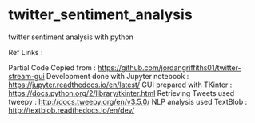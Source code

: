 # twitter_sentiment_analysis
twitter sentiment analysis with python

Ref Links :

Partial Code Copied from : https://github.com/jordangriffiths01/twitter-stream-gui
Development done with Jupyter notebook : https://jupyter.readthedocs.io/en/latest/
GUI prepared with TKinter : https://docs.python.org/2/library/tkinter.html
Retrieving Tweets used tweepy : http://docs.tweepy.org/en/v3.5.0/
NLP analysis used TextBlob : http://textblob.readthedocs.io/en/dev/


